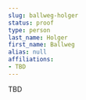 ```yaml
---
slug: ballweg-holger
status: proof
type: person
last_name: Holger
first_name: Ballweg
alias: null
affiliations:
- TBD
---
```


TBD

